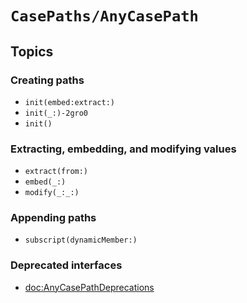 # ``CasePaths/AnyCasePath``

## Topics

### Creating paths

- ``init(embed:extract:)``
- ``init(_:)-2gro0``
- ``init()``

### Extracting, embedding, and modifying values

- ``extract(from:)``
- ``embed(_:)``
- ``modify(_:_:)``

### Appending paths

- ``subscript(dynamicMember:)``

### Deprecated interfaces

- <doc:AnyCasePathDeprecations>
